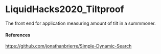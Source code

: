 # LiquidHacks2020_Tiltproof
The front end for application measuring amount of tilt in a summmoner. 

#### References
https://github.com/jonathanbrierre/Simple-Dynamic-Search 